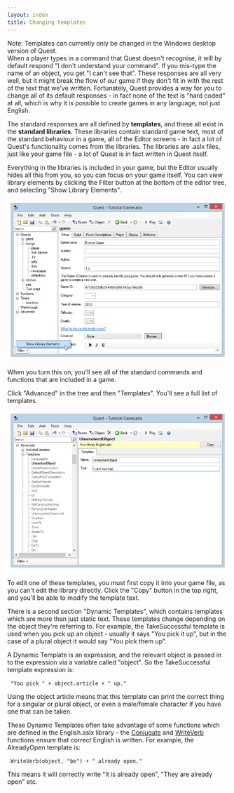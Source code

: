 ```yaml
---
layout: index
title: Changing templates
---
```


<div class="alert alert-info">
Note: Templates can currently only be changed in the Windows desktop version of Quest.

</div>
When a player types in a command that Quest doesn't recognise, it will by default respond "I don't understand your command". If you mis-type the name of an object, you get "I can't see that". These responses are all very well, but it might break the flow of our game if they don't fit in with the rest of the text that we've written. Fortunately, Quest provides a way for you to change all of its default responses - in fact none of the text is "hard coded" at all, which is why it is possible to create games in any language, not just English.

The standard responses are all defined by **templates**, and these all exist in the **standard libraries**. These libraries contain standard game text, most of the standard behaviour in a game, all of the Editor screens - in fact a lot of Quest's functionality comes from the libraries. The libraries are .aslx files, just like your game file - a lot of Quest is in fact written in Quest itself.

Everything in the libraries is included in your game, but the Editor usually hides all this from you, so you can focus on your game itself. You can view library elements by clicking the Filter button at the bottom of the editor tree, and selecting "Show Library Elements".

![](Showlibraryelements.png "Showlibraryelements.png")

When you turn this on, you'll see all of the standard commands and functions that are included in a game.

Click "Advanced" in the tree and then "Templates". You'll see a full list of templates.

![](Templates.png "Templates.png")

To edit one of these templates, you must first copy it into your game file, as you can't edit the library directly. Click the "Copy" button in the top right, and you'll be able to modify the template text.

There is a second section "Dynamic Templates", which contains templates which are more than just static text. These templates change depending on the object they're referring to. For example, the TakeSuccessful template is used when you pick up an object - usually it says "You pick it up", but in the case of a plural object it would say "You pick them up".

A Dynamic Template is an expression, and the relevant object is passed in to the expression via a variable called "object". So the TakeSuccessful template expression is:

     "You pick " + object.article + " up."

Using the object article means that this template can print the correct thing for a singular or plural object, or even a male/female character if you have one that can be taken.

These Dynamic Templates often take advantage of some functions which are defined in the English.aslx library - the [Conjugate](../functions/corelibrary/conjugate.html) and [WriteVerb](../functions/corelibrary/writeverb.html) functions ensure that correct English is written. For example, the AlreadyOpen template is:

     WriteVerb(object, "be") + " already open."

This means it will correctly write "It is already open", "They are already open" etc.
